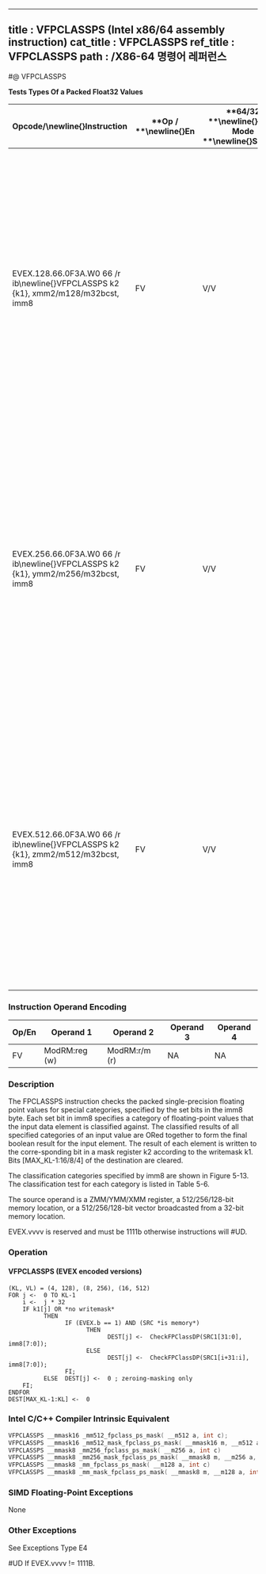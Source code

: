 ----------------------------
title : VFPCLASSPS (Intel x86/64 assembly instruction)
cat_title : VFPCLASSPS
ref_title : VFPCLASSPS
path : /X86-64 명령어 레퍼런스
----------------------------
#@ VFPCLASSPS

**Tests Types Of a Packed Float32 Values**

|**Opcode/**\newline{}**Instruction**|**Op / **\newline{}**En**|**64/32 **\newline{}**bit Mode **\newline{}**Support**|**CPUID **\newline{}**Feature **\newline{}**Flag**|**Description**|
|------------------------------------|-------------------------|------------------------------------------------------|--------------------------------------------------|---------------|
|EVEX.128.66.0F3A.W0 66 /r ib\newline{}VFPCLASSPS k2 {k1}, xmm2/m128/m32bcst, imm8|FV|V/V|AVX512VL\newline{}AVX512DQ|Tests the input for the following categories: NaN, +0, -0, +Infinity, -Infinity, denormal, finite negative. The immediate field provides a mask bit for each of these category tests. The masked test results are OR-ed together to form a mask result.|
|EVEX.256.66.0F3A.W0 66 /r ib\newline{}VFPCLASSPS k2 {k1}, ymm2/m256/m32bcst, imm8|FV|V/V|AVX512VL\newline{}AVX512DQ|Tests the input for the following categories: NaN, +0, -0, +Infinity, -Infinity, denormal, finite negative. The immediate field provides a mask bit for each of these category tests. The masked test results are OR-ed together to form a mask result.|
|EVEX.512.66.0F3A.W0 66 /r ib\newline{}VFPCLASSPS k2 {k1}, zmm2/m512/m32bcst, imm8|FV|V/V|AVX512DQ|Tests the input for the following categories: NaN, +0, -0, +Infinity, -Infinity, denormal, finite negative. The immediate field provides a mask bit for each of these category tests. The masked test results are OR-ed together to form a mask result.|
### Instruction Operand Encoding


|Op/En|Operand 1|Operand 2|Operand 3|Operand 4|
|-----|---------|---------|---------|---------|
|FV|ModRM:reg (w)|ModRM:r/m (r)|NA|NA|
### Description


The FPCLASSPS instruction checks the packed single-precision floating point values for special categories, specified by the set bits in the imm8 byte. Each set bit in imm8 specifies a category of floating-point values that the input data element is classified against. The classified results of all specified categories of an input value are ORed together to form the final boolean result for the input element. The result of each element is written to the corre-sponding bit in a mask register k2 according to the writemask k1. Bits [MAX_KL-1:16/8/4] of the destination are cleared.

The classification categories specified by imm8 are shown in Figure 5-13. The classification test for each category is listed in Table 5-6.

The source operand is a ZMM/YMM/XMM register, a 512/256/128-bit memory location, or a 512/256/128-bit vector broadcasted from a 32-bit memory location.

EVEX.vvvv is reserved and must be 1111b otherwise instructions will #UD.


### Operation
#### VFPCLASSPS (EVEX encoded versions)
```info-verb
(KL, VL) = (4, 128), (8, 256), (16, 512)
FOR j <-  0 TO KL-1
    i <-  j * 32
    IF k1[j] OR *no writemask*
          THEN 
                IF (EVEX.b == 1) AND (SRC *is memory*)
                      THEN
                            DEST[j] <-  CheckFPClassDP(SRC1[31:0], imm8[7:0]);
                      ELSE 
                            DEST[j] <-  CheckFPClassDP(SRC1[i+31:i], imm8[7:0]);
                FI;
          ELSE  DEST[j] <-  0 ; zeroing-masking only
    FI;
ENDFOR
DEST[MAX_KL-1:KL] <-  0
```

### Intel C/C++ Compiler Intrinsic Equivalent

```cpp
VFPCLASSPS __mmask16 _mm512_fpclass_ps_mask( __m512 a, int c);
VFPCLASSPS __mmask16 _mm512_mask_fpclass_ps_mask( __mmask16 m, __m512 a, int c)
VFPCLASSPS __mmask8 _mm256_fpclass_ps_mask( __m256 a, int c)
VFPCLASSPS __mmask8 _mm256_mask_fpclass_ps_mask( __mmask8 m, __m256 a, int c)
VFPCLASSPS __mmask8 _mm_fpclass_ps_mask( __m128 a, int c)
VFPCLASSPS __mmask8 _mm_mask_fpclass_ps_mask( __mmask8 m, __m128 a, int c)
```
### SIMD Floating-Point Exceptions


None

### Other Exceptions


See Exceptions Type E4

#UD If EVEX.vvvv != 1111B.

